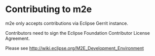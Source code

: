 Contributing to m2e
===================

m2e only accepts contributions via Eclipse Gerrit instance.

Contributors need to sign the Eclipse Foundation Contributor License Agreement.

Please see http://wiki.eclipse.org/M2E_Development_Environment
